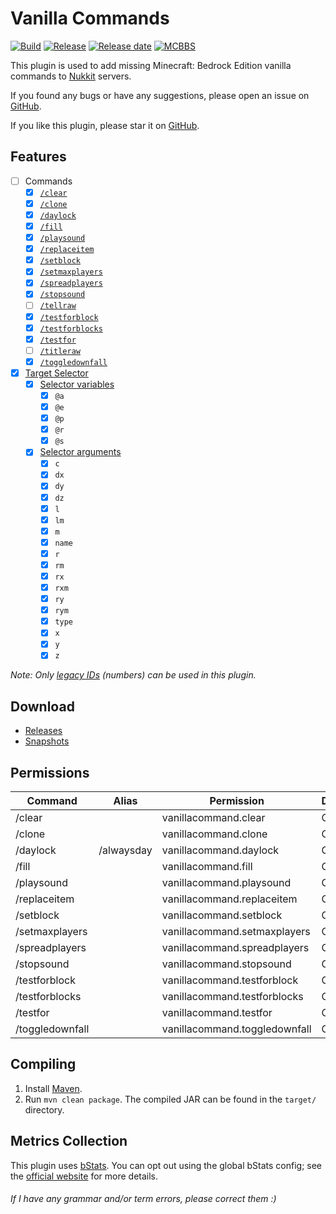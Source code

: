 # Vanilla Commands
[![Build](https://img.shields.io/circleci/build/github/wode490390/VanillaCommands/master)](https://circleci.com/gh/wode490390/VanillaCommands/tree/master)
[![Release](https://img.shields.io/github/v/release/wode490390/VanillaCommands)](https://github.com/wode490390/VanillaCommands/releases)
[![Release date](https://img.shields.io/github/release-date/wode490390/VanillaCommands)](https://github.com/wode490390/VanillaCommands/releases)
[![MCBBS](https://img.shields.io/badge/-mcbbs-inactive)](https://www.mcbbs.net/thread-814171-1-1.html "原生命令")
<!--[![Servers](https://img.shields.io/bstats/servers/6884)](https://bstats.org/plugin/bukkit/VanillaCommands/6884)
[![Players](https://img.shields.io/bstats/players/6884)](https://bstats.org/plugin/bukkit/VanillaCommands/6884)-->

This plugin is used to add missing Minecraft: Bedrock Edition vanilla commands to [Nukkit](https://github.com/NukkitX/Nukkit) servers.

If you found any bugs or have any suggestions, please open an issue on [GitHub](https://github.com/wode490390/VanillaCommands/issues).

If you like this plugin, please star it on [GitHub](https://github.com/wode490390/VanillaCommands).

## Features
- [ ] Commands
  - [X] [`/clear`](https://minecraft.gamepedia.com/Commands/clear)
  - [X] [`/clone`](https://minecraft.gamepedia.com/Commands/clone)
  - [X] [`/daylock`](https://minecraft.gamepedia.com/Commands/daylock)
  - [X] [`/fill`](https://minecraft.gamepedia.com/Commands/fill)
  - [X] [`/playsound`](https://minecraft.gamepedia.com/Commands/playsound)
  - [X] [`/replaceitem`](https://minecraft.gamepedia.com/Commands/replaceitem)
  - [X] [`/setblock`](https://minecraft.gamepedia.com/Commands/setblock)
  - [X] [`/setmaxplayers`](https://minecraft.gamepedia.com/Commands/setmaxplayers)
  - [X] [`/spreadplayers`](https://minecraft.gamepedia.com/Commands/spreadplayers)
  - [X] [`/stopsound`](https://minecraft.gamepedia.com/Commands/stopsound)
  - [ ] [`/tellraw`](https://minecraft.gamepedia.com/Commands/tellraw)
  - [X] [`/testforblock`](https://minecraft.gamepedia.com/Commands/testforblock)
  - [X] [`/testforblocks`](https://minecraft.gamepedia.com/Commands/testforblocks)
  - [X] [`/testfor`](https://minecraft.gamepedia.com/Commands/testfor)
  - [ ] [`/titleraw`](https://minecraft.gamepedia.com/Commands/title)
  - [X] [`/toggledownfall`](https://minecraft.gamepedia.com/Commands/toggledownfall)
- [X] [Target Selector](https://minecraft.gamepedia.com/Commands#Target_selectors)
  - [X] [Selector variables](https://minecraft.gamepedia.com/Commands#Target_selector_variables)
    - [X] `@a`
    - [X] `@e`
    - [X] `@p`
    - [X] `@r`
    - [X] `@s`
  - [X] [Selector arguments](https://minecraft.gamepedia.com/Commands#Target_selector_arguments)
    - [X] `c`
    - [X] `dx`
    - [X] `dy`
    - [X] `dz`
    - [X] `l`
    - [X] `lm`
    - [X] `m`
    - [X] `name`
    - [X] `r`
    - [X] `rm`
    - [X] `rx`
    - [X] `rxm`
    - [X] `ry`
    - [X] `rym`
    - [X] `type`
    - [X] `x`
    - [X] `y`
    - [X] `z`

*Note: Only [legacy IDs](https://minecraft.gamepedia.com/Bedrock_Edition_data_values) (numbers) can be used in this plugin.*

## Download
- [Releases](https://github.com/wode490390/VanillaCommands/releases)
- [Snapshots](https://circleci.com/gh/wode490390/VanillaCommands)

## Permissions
| Command | Alias | Permission | Default |
| - | - | - | - |
| /clear | | vanillacommand.clear | OP |
| /clone | | vanillacommand.clone | OP |
| /daylock | /alwaysday | vanillacommand.daylock | OP |
| /fill | | vanillacommand.fill | OP |
| /playsound | | vanillacommand.playsound | OP |
| /replaceitem | | vanillacommand.replaceitem | OP |
| /setblock | | vanillacommand.setblock | OP |
| /setmaxplayers | | vanillacommand.setmaxplayers | OP |
| /spreadplayers | | vanillacommand.spreadplayers | OP |
| /stopsound | | vanillacommand.stopsound | OP |
| /testforblock | | vanillacommand.testforblock | OP |
| /testforblocks | | vanillacommand.testforblocks | OP |
| /testfor | | vanillacommand.testfor | OP |
| /toggledownfall | | vanillacommand.toggledownfall | OP |

## Compiling
1. Install [Maven](https://maven.apache.org/).
2. Run `mvn clean package`. The compiled JAR can be found in the `target/` directory.

## Metrics Collection

This plugin uses [bStats](https://github.com/wode490390/bStats-Nukkit). You can opt out using the global bStats config; see the [official website](https://bstats.org/getting-started) for more details.

<!--[![Metrics](https://bstats.org/signatures/bukkit/VanillaCommands.svg)](https://bstats.org/plugin/bukkit/VanillaCommands/6884)-->

###### If I have any grammar and/or term errors, please correct them :)
